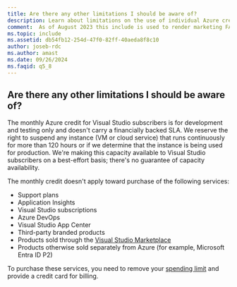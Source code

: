 ```yaml
---
title: Are there any other limitations I should be aware of?
description: Learn about limitations on the use of individual Azure credits.
comment:  As of August 2023 this include is used to render marketing FAQ content for VS Subscriptions in the following portals - VSCom, Manage, and My portals. It was not used for learn.microsoft.com content at that time.  SMEs are Jose Becerra and Larissa Crawford of Red Door Collaborative and Angela Cao-Hong.
ms.topic: include
ms.assetid: db54fb12-254d-47f0-82ff-40aeda8f8c10
author: joseb-rdc
ms.author: amast
ms.date: 09/26/2024
ms.faqid: q5_8
---
```


## Are there any other limitations I should be aware of?

The monthly Azure credit for Visual Studio subscribers is for development and testing only and doesn't carry a financially backed SLA. We reserve the right to suspend any instance (VM or cloud service) that runs continuously for more than 120 hours or if we determine that the instance is being used for production. We're making this capacity available to Visual Studio subscribers on a best-effort basis; there's no guarantee of capacity availability.

The monthly credit doesn't apply toward purchase of the following services:

- Support plans
- Application Insights
- Visual Studio subscriptions
- Azure DevOps
- Visual Studio App Center
- Third-party branded products
- Products sold through the [Visual Studio Marketplace](https://marketplace.visualstudio.com/)
- Products otherwise sold separately from Azure (for example, Microsoft Entra ID P2)

To purchase these services, you need to remove your [spending limit](https://learn.microsoft.com/azure/billing/billing-spending-limit) and provide a credit card for billing.
